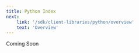 ```yaml
---
title: Python Index
next:
    link: '/sdk/client-libraries/python/overview'
    text: 'Overview'
---
```

Coming Soon
